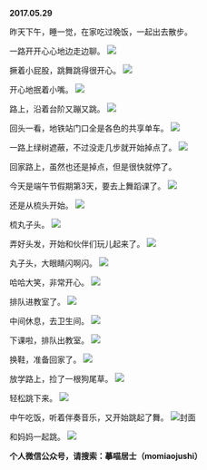 
          
**2017.05.29**

昨天下午，睡一觉，在家吃过晚饭，一起出去散步。

一路开开心心地边走边聊。
![](https://mmbiz.qlogo.cn/mmbiz_jpg/uDI3FLln00Y2AxuOXia6FSKsqDXT4nVpUr6IkeA9QmMM39iaWuCMn9q4uMCCeUCARNU10ysiauAYRicbK5ictoVgTFg/0?wx_fmt=jpeg)


撅着小屁股，跳舞跳得很开心。
![](https://mmbiz.qlogo.cn/mmbiz_jpg/uDI3FLln00Y2AxuOXia6FSKsqDXT4nVpUbatMibs0YqiacicO4wThtdIUoRFicd8Hknsf8Gf6sOW87icibiaCWhEYEZLOg/0?wx_fmt=jpeg)


开心地抿着小嘴。
![](https://mmbiz.qlogo.cn/mmbiz_jpg/uDI3FLln00Y2AxuOXia6FSKsqDXT4nVpU5iaOQadnjySyYbEAORwsr0ah2MmsLpQSfvvwsibhkhhIvtgJJNwTVODg/0?wx_fmt=jpeg)


路上，沿着台阶又蹦又跳。
![](https://mmbiz.qlogo.cn/mmbiz_jpg/uDI3FLln00Y2AxuOXia6FSKsqDXT4nVpUFu58MlJjCjOb4D0Rh8WrsBgUFWIySRP1GSssic3Dk0FryBB9N6va4gA/0?wx_fmt=jpeg)


回头一看，地铁站门口全是各色的共享单车。
![](https://mmbiz.qlogo.cn/mmbiz_jpg/uDI3FLln00Y2AxuOXia6FSKsqDXT4nVpUwL4YfiadicZozibO5X3hVnGibIET3f6Lm70DDicGJF8mWTzBZGQXUFgwXFQ/0?wx_fmt=jpeg)


一路上绿树遮蔽，不过没走几步就开始掉点了。
![](https://mmbiz.qlogo.cn/mmbiz_jpg/uDI3FLln00Y2AxuOXia6FSKsqDXT4nVpUN67VXZ5flbwmDnogoA9XIOVGXA3DIibaJElVd3NfmO7UshMlwQLfX0w/0?wx_fmt=jpeg)


回家路上，虽然也还是掉点，但是很快就停了。

今天是端午节假期第3天，要去上舞蹈课了。
![](https://mmbiz.qlogo.cn/mmbiz_jpg/uDI3FLln00Y2AxuOXia6FSKsqDXT4nVpUh81AwLKicxRLJ6zUutlTcDyBMOia3eK6oVjiaSicfriaw9D0W3OgwoQUnZw/0?wx_fmt=jpeg)


还是从梳头开始。
![](https://mmbiz.qlogo.cn/mmbiz_jpg/uDI3FLln00Y2AxuOXia6FSKsqDXT4nVpUz7oJam44oMLkJvCsuyUP2ibw02aVvetj9v6qAqmiawNaNYCdxkOrF40g/0?wx_fmt=jpeg)


梳丸子头。
![](https://mmbiz.qlogo.cn/mmbiz_jpg/uDI3FLln00Y2AxuOXia6FSKsqDXT4nVpU34ukXicrliciaxJOv3C8syD3xOXwkp6TjgMibrO65ia47JRh08ibWHhTcf1w/0?wx_fmt=jpeg)


弄好头发，开始和伙伴们玩儿起来了。
![](https://mmbiz.qlogo.cn/mmbiz_jpg/uDI3FLln00Y2AxuOXia6FSKsqDXT4nVpUYwa2zMMpBHep4wSL6icBt2gpL8j78cmA9IyekRxVdCWOyYzvur1wnow/0?wx_fmt=jpeg)


丸子头，大眼睛闪啊闪。
![](https://mmbiz.qlogo.cn/mmbiz_jpg/uDI3FLln00Y2AxuOXia6FSKsqDXT4nVpUdEcEOIibT61DrMBwjEUaZicgELGz0ATibjmfC4cXq9xnz420ZPE9GkOSQ/0?wx_fmt=jpeg)


哈哈大笑，非常开心。
![](https://mmbiz.qlogo.cn/mmbiz_jpg/uDI3FLln00Y2AxuOXia6FSKsqDXT4nVpUvN2GydbbqFiadTDZ9QTCBZ5eiblHVIBKjk09WuGjeG9LvCNT1qibXiaiboA/0?wx_fmt=jpeg)


排队进教室了。
![](https://mmbiz.qlogo.cn/mmbiz_jpg/uDI3FLln00Y2AxuOXia6FSKsqDXT4nVpUYcsB8dFwhiajBoQmaE0IFYFWqCg3ggHeM2zq4GBQm7x3rv20nicUebew/0?wx_fmt=jpeg)


中间休息，去卫生间。
![](https://mmbiz.qlogo.cn/mmbiz_jpg/uDI3FLln00Y2AxuOXia6FSKsqDXT4nVpUOOpL8UvpV6IXQI2evaozccEbGQlrsib9RianITwBaK51Vf76VTiaELvPw/0?wx_fmt=jpeg)


下课啦，排队出教室。
![](https://mmbiz.qlogo.cn/mmbiz_jpg/uDI3FLln00Y2AxuOXia6FSKsqDXT4nVpUdLS42tD7pLOdRy0IaUQPPFX2rvx1oznjUBmbq5U1vRNUyj5KwlrcJA/0?wx_fmt=jpeg)


换鞋，准备回家了。
![](https://mmbiz.qlogo.cn/mmbiz_jpg/uDI3FLln00Y2AxuOXia6FSKsqDXT4nVpUFSibxMZENlIDldzOjfxI7ibrFsFsic3zBkNCSlKT2gbCjGQt4ot2vxbjA/0?wx_fmt=jpeg)


放学路上，捡了一根狗尾草。
![](https://mmbiz.qlogo.cn/mmbiz_jpg/uDI3FLln00Y2AxuOXia6FSKsqDXT4nVpUDw7CNsicA5QEwPZ0n46845Nxn4mkAoC3ljwmaoXmkYfU3k5vu3emeVA/0?wx_fmt=jpeg)


轻松跳下来。
![](https://mmbiz.qlogo.cn/mmbiz_jpg/uDI3FLln00Y2AxuOXia6FSKsqDXT4nVpUFtXS5Y3IvsQJyb9tK5m9ddPibSaZ0aR0Ctz2WXlfYhUfGqugMYERDAA/0?wx_fmt=jpeg)


中午吃饭，听着伴奏音乐，又开始跳起了舞。
![](https://mmbiz.qlogo.cn/mmbiz_jpg/uDI3FLln00Y2AxuOXia6FSKsqDXT4nVpUKUbpZW74hGX75rXK3pgWm5qDz3rGWIWMm5x37411GBBdUibv8sRIfog/0?wx_fmt=jpeg)封面


和妈妈一起跳。
![](https://mmbiz.qlogo.cn/mmbiz_jpg/uDI3FLln00Y2AxuOXia6FSKsqDXT4nVpUgQ9r20l3xNQJwO7sR108gqE7X4GWkWRPOVbnxkwxpAEicth8kKrHYLw/0?wx_fmt=jpeg)



**个人微信公众号，请搜索：摹喵居士（momiaojushi）**

        